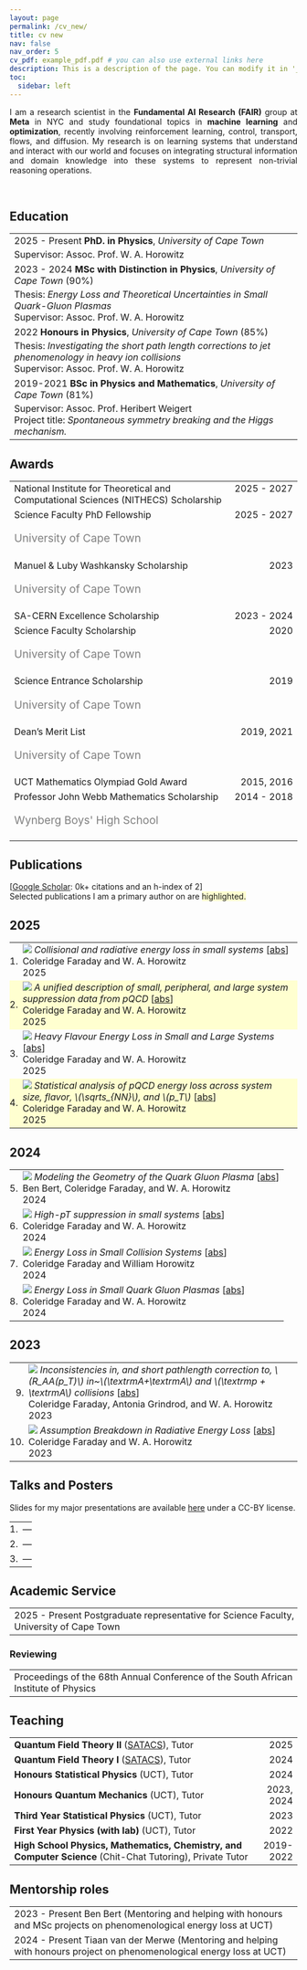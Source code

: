 ```yaml
---
layout: page
permalink: /cv_new/
title: cv new
nav: false
nav_order: 5
cv_pdf: example_pdf.pdf # you can also use external links here
description: This is a description of the page. You can modify it in '_pages/cv.md'. You can also change or remove the top pdf download button.
toc:
  sidebar: left
---
```


<p align='justify'>
I am a research scientist in the
<b>Fundamental AI Research (FAIR)</b>
group at
<b>Meta</b> in NYC
and study foundational topics in <b>machine learning</b> and
<b>optimization</b>, recently involving
reinforcement learning, control, transport, flows, and diffusion.
My research is on learning systems that understand and interact with our world
and focuses on integrating structural information and domain knowledge into
these systems to represent non-trivial reasoning operations.
</p><br>


## <i class="fa fa-chevron-right"></i> Education

<table class="table table-hover">
  <tr>
    <td>
      <span class='cvdate'>2025&nbsp;-&nbsp;Present</span>
      <strong>PhD. in Physics</strong>, <em>University of Cape Town</em>
      <br>
        <p style='margin-top:-1em;margin-bottom:0em' markdown='1'>
        <br> Supervisor: Assoc. Prof. W. A. Horowitz
        </p>
    </td>
  </tr>
  <tr>
    <td>
      <span class='cvdate'>2023&nbsp;-&nbsp;2024</span>
      <strong>MSc with Distinction in Physics</strong>, <em>University of Cape Town</em>
        (90%)
      <br>
        <p style='margin-top:-1em;margin-bottom:0em' markdown='1'>
        <br> Thesis: <i>Energy Loss and Theoretical Uncertainties in Small Quark-Gluon Plasmas</i>
        <br> Supervisor: Assoc. Prof. W. A. Horowitz
        </p>
    </td>
  </tr>
  <tr>
    <td>
      <span class='cvdate'>2022</span>
      <strong>Honours in Physics</strong>, <em>University of Cape Town</em>
        (85%)
      <br>
        <p style='margin-top:-1em;margin-bottom:0em' markdown='1'>
        <br> Thesis: <i>Investigating the short path length corrections to jet phenomenology in heavy ion collisions</i>
        <br> Supervisor: Assoc. Prof. W. A. Horowitz
        </p>
    </td>
  </tr>
  <tr>
    <td>
      <span class='cvdate'>2019-2021</span>
      <strong>BSc in Physics and Mathematics</strong>, <em>University of Cape Town</em>
        (81%)
      <br>
        <p style='margin-top:-1em;margin-bottom:0em' markdown='1'>
        <br> Supervisor: Assoc. Prof. Heribert Weigert
        <br> Project title: <i>Spontaneous symmetry breaking and the Higgs mechanism.</i>
        </p>
    </td>
  </tr>
</table>


## <i class="fa fa-chevron-right"></i> Awards
<table class="table table-hover">
<tr>
  <td>
  <div style='float: right'>2025&nbsp;-&nbsp;2027</div>
  <div>
        National Institute for Theoretical and Computational Sciences (NITHECS) Scholarship
  </div>
  </td>
  <!-- <td class='col-md-2' style='text-align:right;'>2025&nbsp;-&nbsp;2027</td> -->
</tr>
<tr>
  <td>
  <div style='float: right'>2025&nbsp;-&nbsp;2027</div>
  <div>
        Science Faculty PhD Fellowship
    <br><p style="color:grey;font-size:1.2rem">University of Cape Town</p>
  </div>
  </td>
  <!-- <td class='col-md-2' style='text-align:right;'>2025&nbsp;-&nbsp;2027</td> -->
</tr>
<tr>
  <td>
  <div style='float: right'>2023</div>
  <div>
        Manuel & Luby Washkansky Scholarship
    <br><p style="color:grey;font-size:1.2rem">University of Cape Town</p>
  </div>
  </td>
  <!-- <td class='col-md-2' style='text-align:right;'>2023</td> -->
</tr>
<tr>
  <td>
  <div style='float: right'>2023&nbsp;-&nbsp;2024</div>
  <div>
        SA-CERN Excellence Scholarship
  </div>
  </td>
  <!-- <td class='col-md-2' style='text-align:right;'>2023&nbsp;-&nbsp;2024</td> -->
</tr>
<tr>
  <td>
  <div style='float: right'>2020</div>
  <div>
        Science Faculty Scholarship
    <br><p style="color:grey;font-size:1.2rem">University of Cape Town</p>
  </div>
  </td>
  <!-- <td class='col-md-2' style='text-align:right;'>2020</td> -->
</tr>
<tr>
  <td>
  <div style='float: right'>2019</div>
  <div>
        Science Entrance Scholarship
    <br><p style="color:grey;font-size:1.2rem">University of Cape Town</p>
  </div>
  </td>
  <!-- <td class='col-md-2' style='text-align:right;'>2019</td> -->
</tr>
<tr>
  <td>
  <div style='float: right'>2019, 2021</div>
  <div>
        Dean’s Merit List
    <br><p style="color:grey;font-size:1.2rem">University of Cape Town</p>
  </div>
  </td>
  <!-- <td class='col-md-2' style='text-align:right;'>2019, 2021</td> -->
</tr>
<tr>
  <td>
  <div style='float: right'>2015, 2016</div>
  <div>
        UCT Mathematics Olympiad Gold Award
  </div>
  </td>
  <!-- <td class='col-md-2' style='text-align:right;'>2015, 2016</td> -->
</tr>
<tr>
  <td>
  <div style='float: right'>2014&nbsp;-&nbsp;2018</div>
  <div>
        Professor John Webb Mathematics Scholarship
    <br><p style="color:grey;font-size:1.2rem">Wynberg Boys' High School</p>
  </div>
  </td>
  <!-- <td class='col-md-2' style='text-align:right;'>2014&nbsp;-&nbsp;2018</td> -->
</tr>
</table>


## <i class="fa fa-chevron-right"></i> Publications

<!-- I usually publish at machine learning conferences, -->
<!-- including . -->
<!-- <a href="https://scholar.google.com/citations?user=x9F8UrwAAAAJ">Google Scholar</a> -->
<!-- reports 0k+ citations and an h-index of 2. -->
<!-- The selected publications I am a primary author on are <span style='background-color: #ffffd0'>highlighted.</span> -->

[<a href="https://scholar.google.com/citations?user=x9F8UrwAAAAJ">Google Scholar</a>: 0k+ citations and an h-index of 2] <br>
Selected publications I am a primary author on are <span style='background-color: #ffffd0'>highlighted.</span>

<h2>2025</h2>
<table class="table table-hover">

<tr id="tr-Faraday:2024gzx" >
<td align='right' style='padding-left:0;padding-right:0;'>
1.
</td>
<td>
<img src="images/publications/Faraday:2024gzx.png" onerror="this.style.display='none'" class="publicationImg" />
<em>Collisional and radiative energy loss in small systems</em> 
[<a href='javascript:;'
    onclick='$("#abs_Faraday:2024gzx").toggle()'>abs</a>]<br>
Coleridge&nbsp;Faraday and W.&nbsp;A.&nbsp;Horowitz<br>
 2025  <br>

<div id="abs_Faraday:2024gzx" style="text-align: justify; display: none" markdown="1">
We present an energy loss model which includes small system size corrections to both the radiative and elastic energy loss. Our model is used to compute the nuclear modification factor \(R_AB\) of light and heavy flavor hadrons, averaged over realistic collision geometries for central and peripheral \(A+A\) and central \(p / d / ^3\textHe + A\) collisions at LHC and RHIC. We find that the predicted suppression in small systems is almost entirely due to elastic energy loss. Our results are keenly sensitive to the crossover between elastic energy loss calculated with hard thermal loop propagators and vacuum propagators, respectively, which leads to a large theoretical uncertainty. We find that the \(R_AB\) is largely insensitive to the form of the elastic energy loss distribution - Gaussian or Poisson - surprisingly so in small systems where the central limit theorem is inapplicable. We present an expansion of the \(R_AB\) in terms of the moments of the energy loss probability distribution, which allows for a rigorous understanding of the dependence of the \(R_AB\) on the underlying energy loss distribution.
</div>

</td>
</tr>


<tr id="tr-Faraday:2024qtl" style="background-color: #ffffd0">
<td align='right' style='padding-left:0;padding-right:0;'>
2.
</td>
<td>
<img src="images/publications/Faraday:2024qtl.png" onerror="this.style.display='none'" class="publicationImg" />
<em>A unified description of small, peripheral, and large system suppression data from pQCD</em> 
[<a href='javascript:;'
    onclick='$("#abs_Faraday:2024qtl").toggle()'>abs</a>]<br>
Coleridge&nbsp;Faraday and W.&nbsp;A.&nbsp;Horowitz<br>
 2025  <br>

<div id="abs_Faraday:2024qtl" style="text-align: justify; display: none" markdown="1">
We present quantitative predictions for the nuclear modification factor in both small and peripheral systems from a pQCD-based energy loss model that is constrained by light- and heavy-flavor suppression data from central heavy-ion collisions. We find nearly identical suppression for central \(p / d + A\) collisions as for peripheral \(A + A\) collisions, quantitatively consistent with the measured 20% suppression of neutral pions produced in \(d + \mathrmAu\) collisions by PHENIX, but dramatically inconsistent with the measured 20% enhancement of charged hadrons produced in \(p + \mathrmPb\) collisions by ATLAS. We demonstrate that this equivalence of central small system suppression and peripheral large system suppression is insensitive to the underlying energy loss model.
</div>

</td>
</tr>


<tr id="tr-Faraday:2024zfj" >
<td align='right' style='padding-left:0;padding-right:0;'>
3.
</td>
<td>
<img src="images/publications/Faraday:2024zfj.png" onerror="this.style.display='none'" class="publicationImg" />
<em>Heavy Flavour Energy Loss in Small and Large Systems</em> 
[<a href='javascript:;'
    onclick='$("#abs_Faraday:2024zfj").toggle()'>abs</a>]<br>
Coleridge&nbsp;Faraday and W.&nbsp;A.&nbsp;Horowitz<br>
 2025  <br>

<div id="abs_Faraday:2024zfj" style="text-align: justify; display: none" markdown="1">
We present suppression results for high-\(p_T\) \(D\) and \(\pi\) mesons produced in \(p / d + A\) and \(A+A\) collisions at RHIC and LHC. These results are computed using a convolved elastic and radiative energy loss model, which receives small system size corrections to both the elastic and radiative energy loss. We observe that suppression in small systems is almost entirely due to elastic energy loss; furthermore, we find that our model is acutely sensitive to the transition between hard thermal loop and vacuum propagators in the elastic energy loss. Finally, we consider the central limit theorem approximation, which is commonly used to model the elastic energy loss distribution as Gaussian.
</div>

</td>
</tr>


<tr id="tr-Faraday:2025pto" style="background-color: #ffffd0">
<td align='right' style='padding-left:0;padding-right:0;'>
4.
</td>
<td>
<img src="images/publications/Faraday:2025pto.png" onerror="this.style.display='none'" class="publicationImg" />
<em>Statistical analysis of pQCD energy loss across system size, flavor, \(\sqrts_{NN}\), and \(p_T\)</em> 
[<a href='javascript:;'
    onclick='$("#abs_Faraday:2025pto").toggle()'>abs</a>]<br>
Coleridge&nbsp;Faraday and W.&nbsp;A.&nbsp;Horowitz<br>
 2025  <br>

<div id="abs_Faraday:2025pto" style="text-align: justify; display: none" markdown="1">
We present suppression predictions from our pQCD-based energy loss model, which receives small system size corrections, for high-\(p_T\) \(\pi\), \(D\) and \(B\) meson \(R_AB\) as a function of centrality, flavor, \(\sqrts_NN\), and \(p_T\) from large to small collision systems at RHIC and LHC. A statistical analysis is used to constrain the effective strong coupling in our model to available high-\(p_T\) suppression data from central heavy-ion collisions at RHIC and LHC, yielding good agreement with all available data. We estimate two important theoretical uncertainties in our model, stemming from: the transition between vacuum and hard thermal loop propagators in the collisional energy loss, and from the angular cutoff on the radiated gluon momentum. We find, consistently, that the extracted \(\alpha_s\) remains relatively unchanged across heavy- and light-flavor final states and across central, semi-central, and peripheral collisions. We make predictions from our large-system-constrained model for small systems and find good agreement with photon-normalized \(R^\pi^0_d \textAu \simeq 0.75 \) in \(0-5%\) centrality \(d\) + Au collisions by PHENIX. However, we find strong disagreement with the measured \(R^h^\pm_p \textPb \gtrsim 1\) in \(0-5%\) centrality \(p\) + Pb collisions by ALICE and ATLAS; we argue that this disagreement is due, in large part, to centrality bias. We make predictions for the ratio of suppression in \(^3\)He + Au and \(p\) + Au collisions, which may in the future be used to disentangle final- from initial-state suppression in small systems. We then compare our results to various subsets of data, which allows us to estimate the preferred: low-\(p_T\) scale at which non-perturbative processes become important, scales at which the strong coupling runs, and scale at which vacuum propagators transition to thermally modified propagators in collisional energy loss.
</div>

</td>
</tr>

</table>
<h2>2024</h2>
<table class="table table-hover">

<tr id="tr-BertSAIP:2024" >
<td align='right' style='padding-left:0;padding-right:0;'>
5.
</td>
<td>
<img src="images/publications/BertSAIP:2024.png" onerror="this.style.display='none'" class="publicationImg" />
<em>Modeling the Geometry of the Quark Gluon Plasma</em> 
[<a href='javascript:;'
    onclick='$("#abs_BertSAIP:2024").toggle()'>abs</a>]<br>
Ben&nbsp;Bert, Coleridge&nbsp;Faraday, and W.&nbsp;A.&nbsp;Horowitz<br>
 2024  <br>

<div id="abs_BertSAIP:2024" style="text-align: justify; display: none" markdown="1">
We extend the Djordjevic-Gyulassy-Levai-Vitev (DGLV) model, which describes
jet energy dissipation in the quark-gluon plasma (QGP), a phenomenon observed in high-energy
particle collisions at the LHC and RHIC. Derived from perturbative quantum chromodynamics
(pQCD), the model presents complex challenges in extracting observable predictions. Our goal
is to simplify the QGP’s geometry while maintaining accuracy, enabling quantitative predictions
comparable to experimental data. The focus is on capturing both hydrodynamic and geometric
features of the QGP, with a simplification that allows numerical models to converge efficiently.
</div>

</td>
</tr>


<tr id="tr-Faraday:2023huz" >
<td align='right' style='padding-left:0;padding-right:0;'>
6.
</td>
<td>
<img src="images/publications/Faraday:2023huz.png" onerror="this.style.display='none'" class="publicationImg" />
<em>High-pT suppression in small systems</em> 
[<a href='javascript:;'
    onclick='$("#abs_Faraday:2023huz").toggle()'>abs</a>]<br>
Coleridge&nbsp;Faraday and W.&nbsp;A.&nbsp;Horowitz<br>
 2024  <br>

<div id="abs_Faraday:2023huz" style="text-align: justify; display: none" markdown="1">
We present first results for leading hadron suppression in small collision systems, from a convolved radiative and collisional pQCD energy loss model which receives a short path length correction to the radiative energy loss. We find that the short path length correction is exceptionally large for light flavor final states in both small and large collision systems, due to the disproportionate size of the correction for gluons. We examine various assumptions underlying the energy loss model through the calculation of energy loss weighted expectation values of ratios assumed small by the various assumptions. This calculation shows that the large formation time assumption, which is utilized by most contemporary energy loss models, is invalid for a large portion of the phenomenologically relevant parameter space.
</div>

</td>
</tr>


<tr id="tr-Faraday:2023vbo" >
<td align='right' style='padding-left:0;padding-right:0;'>
7.
</td>
<td>
<img src="images/publications/Faraday:2023vbo.png" onerror="this.style.display='none'" class="publicationImg" />
<em>Energy Loss in Small Collision Systems</em> 
[<a href='javascript:;'
    onclick='$("#abs_Faraday:2023vbo").toggle()'>abs</a>]<br>
Coleridge&nbsp;Faraday and William&nbsp;Horowitz<br>
 2024  <br>

<div id="abs_Faraday:2023vbo" style="text-align: justify; display: none" markdown="1">
We present leading hadron suppression predictions in \(Pb+Pb\) and \(p+Pb\) collisions from a convolved radiative and collisional energy loss model in which partons propagate through a realistic background, and in which the radiative energy loss receives a short pathlength correction. We find that the short pathlength correction is small for \(D\) meson \(R_AA(p_T)\) in both \(Pb+Pb\) and \(p+Pb\) collisions. However the short pathlength correction leads to a surprisingly large reduction in suppression for \(\pi\) mesons in \(p+Pb\) and even \(Pb+Pb\) collisions, providing a qualitative explanation for the rapid rise in \(\pi\) meson \(R_AA(p_T)\) at the LHC. We find that the size of the short pathlength correction to \(R_AA(p_T)\) is acutely sensitive to the chosen distribution of scattering centers in the plasma. Furthermore we find that conventional elastic energy loss models, which apply the central limit theorem to the number of scatterings, dramatically overpredict suppression in \(\mathrmp+\mathrmA\) collisions, calling for short pathlength corrections to elastic energy loss.
</div>

</td>
</tr>


<tr id="tr-FaradaySAIP:2024" >
<td align='right' style='padding-left:0;padding-right:0;'>
8.
</td>
<td>
<img src="images/publications/FaradaySAIP:2024.png" onerror="this.style.display='none'" class="publicationImg" />
<em>Energy Loss in Small Quark Gluon Plasmas</em> 
[<a href='javascript:;'
    onclick='$("#abs_FaradaySAIP:2024").toggle()'>abs</a>]<br>
Coleridge&nbsp;Faraday and W.&nbsp;A.&nbsp;Horowitz<br>
 2024  <br>

<div id="abs_FaradaySAIP:2024" style="text-align: justify; display: none" markdown="1">
The Quark Gluon Plasma (QGP) is a novel state of matter which last occurred naturally only microseconds after the Big Bang. It is well understood that the QGP is formed in heavy-ion collisions at particle colliders such as the Relativistic Heavy-Ion Collider (RHIC) and the Large Hadron Collider (LHC); however, more recently there have been experimental signatures of QGP formation in small systems including proton heavy-ion and even proton proton collisions. We present a model for energy loss of high momentum particles based on perturbative Quantum Chromodynamics (pQCD), which includes small system size corrections to both the collisional and radiative energy loss. We make quantitative comparisons with suppression measurements of pions produced in central \(p + \mathrmPb\) and Pb + Pb collisions at the LHC, and \(d + \mathrmAu\) and Au + Au collisions at RHIC.
We discuss an uncertainty present in our model in the elastic energy loss sector, which is related to the crossover between Hard Thermal Loop (HTL) and vacuum propagators. Finally, we consider the applicability of the central limit theorem which is typically used to approximate the elastic energy loss distribution as a Gaussian distribution.
</div>

</td>
</tr>

</table>
<h2>2023</h2>
<table class="table table-hover">

<tr id="tr-Faraday:2023mmx" >
<td align='right' style='padding-left:0;padding-right:0;'>
9.
</td>
<td>
<img src="images/publications/Faraday:2023mmx.png" onerror="this.style.display='none'" class="publicationImg" />
<em>Inconsistencies in, and short pathlength correction to, \(R_AA(p_T)\) in~\(\textrmA+\textrmA\) and \(\textrmp + \textrmA\) collisions</em> 
[<a href='javascript:;'
    onclick='$("#abs_Faraday:2023mmx").toggle()'>abs</a>]<br>
Coleridge&nbsp;Faraday, Antonia&nbsp;Grindrod, and W.&nbsp;A.&nbsp;Horowitz<br>
 2023  <br>

<div id="abs_Faraday:2023mmx" style="text-align: justify; display: none" markdown="1">
We present the first leading hadron suppression predictions in \(\mathrmPb+\mathrmPb\) and \(\mathrmp+\mathrmPb\) collisions from a convolved radiative and collisional energy loss model in which partons propagate through a realistic background and in which the inelastic energy loss receives a short pathlength correction. We find that the short pathlength correction is small for \(D\) and \(B\) meson \(R_AA(p_T)\) in both \(\mathrmPb+\mathrmPb\) and \(\mathrmp+\mathrmPb\) collisions. However the short pathlength correction leads to a surprisingly large reduction in suppression for \(\pi\) mesons in \(\mathrmp+\mathrmPb\) and even \(\mathrmPb+\mathrmPb\) collisions. We systematically check the consistency of the assumptions used in the radiative energy loss derivation - such as collinearity, softness, and large formation time - with the final numerical model. While collinearity and softness are self-consistently satisfied in the final numerics, we find that the large formation time approximation breaks down at modest to high momenta \(p_T \gtrsim 30\) GeV. We find that both the size of the small pathlength correction to \(R_AA(p_T)\) and the \(p_T\) at which the large formation time assumption breaks down are acutely sensitive to the chosen distribution of scattering centers in the plasma.
</div>

</td>
</tr>


<tr id="tr-Faraday:2023uay" >
<td align='right' style='padding-left:0;padding-right:0;'>
10.
</td>
<td>
<img src="images/publications/Faraday:2023uay.png" onerror="this.style.display='none'" class="publicationImg" />
<em>Assumption Breakdown in Radiative Energy Loss</em> 
[<a href='javascript:;'
    onclick='$("#abs_Faraday:2023uay").toggle()'>abs</a>]<br>
Coleridge&nbsp;Faraday and W.&nbsp;A.&nbsp;Horowitz<br>
 2023  <br>

<div id="abs_Faraday:2023uay" style="text-align: justify; display: none" markdown="1">
We show that an integral assumption in DGLV radiative energy loss - the large formation time assumption - is violated at high-\(p_T\) for phenomenologically relevant parameters. We further investigate the phenomenological impact of placing a new kinematic bound on the radiated gluon transverse momentum, which ensures that there are no contributions to the energy loss from regions of parameter space that violate the large formation time assumption. We find that this places a large sensitivity on the exact kinematic cutoff used, similar to the known collinear cutoff sensitivity, indicating the theoretical need for a rederivation of DGLV radiative energy with the large formation time assumption relaxed in order to make rigorous predictions. We additionally find that this large formation time cutoff dramatically reduces the size of a short pathlength correction to the DGLV radiative energy loss, which is of phenomenological interest in predicting suppression in small \(p +A\) systems. We compute the phenomenological predictions utilizing this large formation time cutoff in both \(p+A\) and \(A+A\) collisions at the LHC, in a convolved radiative and elastic energy loss model.
</div>

</td>
</tr>

</table>


## <i class="fa fa-chevron-right"></i> Talks and Posters
Slides for my major presentations are available
[here](https://bamos.github.io/presentations/)
under a CC-BY license.

<table class="table table-hover">
<tr>
  <td align='right' style='padding-right:0;padding-left:0;'>1.</td>
  <td style='padding-right:0;'>
    <span class='cvdate'></span>
     <em></em> &mdash;
        
  </td>
</tr>
<tr>
  <td align='right' style='padding-right:0;padding-left:0;'>2.</td>
  <td style='padding-right:0;'>
    <span class='cvdate'></span>
     <em></em> &mdash;
        
  </td>
</tr>
<tr>
  <td align='right' style='padding-right:0;padding-left:0;'>3.</td>
  <td style='padding-right:0;'>
    <span class='cvdate'></span>
     <em></em> &mdash;
        
  </td>
</tr>
</table>


## <i class="fa fa-chevron-right"></i> Academic Service
<table class="table table-hover">
<tr>
  <td style='padding-right:0;'>
  <span class='cvdate'>2025&nbsp;-&nbsp;Present</span>
      Postgraduate representative for Science Faculty, University of Cape Town
  </td>
</tr>
</table>

### Reviewing
<table class="table table-hover">
<tr>
  <td style='padding-right:0;'>Proceedings of the 68th Annual Conference of the South African Institute of Physics</td>
</tr>
</table>


## <i class="fa fa-chevron-right"></i> Teaching
<table class="table table-hover">
<tr>
  <td style='padding-right:0'><strong>Quantum Field Theory II</strong> (<a href="https://nithecs.ac.za/south-african-theory-and-computational-school/" target="_blank">SATACS</a>), Tutor</td>
  <td class='col-md-2' style='text-align:right; padding-left:0;'>2025</td>
</tr>
<tr>
  <td style='padding-right:0'><strong>Quantum Field Theory I</strong> (<a href="https://nithecs.ac.za/south-african-theory-and-computational-school/" target="_blank">SATACS</a>), Tutor</td>
  <td class='col-md-2' style='text-align:right; padding-left:0;'>2024</td>
</tr>
<tr>
  <td style='padding-right:0'><strong>Honours Statistical Physics</strong> (UCT), Tutor</td>
  <td class='col-md-2' style='text-align:right; padding-left:0;'>2024</td>
</tr>
<tr>
  <td style='padding-right:0'><strong>Honours Quantum Mechanics</strong> (UCT), Tutor</td>
  <td class='col-md-2' style='text-align:right; padding-left:0;'>2023, 2024</td>
</tr>
<tr>
  <td style='padding-right:0'><strong>Third Year Statistical Physics</strong> (UCT), Tutor</td>
  <td class='col-md-2' style='text-align:right; padding-left:0;'>2023</td>
</tr>
<tr>
  <td style='padding-right:0'><strong>First Year Physics (with lab)</strong> (UCT), Tutor</td>
  <td class='col-md-2' style='text-align:right; padding-left:0;'>2022</td>
</tr>
<tr>
  <td style='padding-right:0'><strong>High School Physics, Mathematics, Chemistry, and Computer Science</strong> (Chit-Chat Tutoring), Private Tutor</td>
  <td class='col-md-2' style='text-align:right; padding-left:0;'>2019-2022</td>
</tr>
</table>


## <i class="fa fa-chevron-right"></i> Mentorship roles
<table class="table table-hover">
<tr>
  <td style='padding-right:0;'>
    <span class='cvdate'>2023&nbsp;-&nbsp;Present</span>
        Ben Bert (Mentoring and helping with honours and MSc projects on phenomenological energy loss at UCT)
  </td>
</tr>
<tr>
  <td style='padding-right:0;'>
    <span class='cvdate'>2024&nbsp;-&nbsp;Present</span>
        Tiaan van der Merwe (Mentoring and helping with honours project on phenomenological energy loss at UCT)
  </td>
</tr>
</table>
